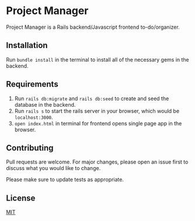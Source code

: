 # Project Manager

Project Manager is a Rails backend/Javascript frontend to-do/organizer.

## Installation

Run `bundle install` in the terminal to install all of the necessary gems in the backend.

## Requirements

1. Run `rails db:migrate` and `rails db:seed` to create and seed the database in the backend. 
2. Run `rails s` to start the rails server in your browser, which would be `localhost:3000`.
3. `open index.html` in terminal for frontend opens single page app in the browser.

## Contributing
Pull requests are welcome. For major changes, please open an issue first to discuss what you would like to change.

Please make sure to update tests as appropriate.

## License
[MIT](https://choosealicense.com/licenses/mit/)
